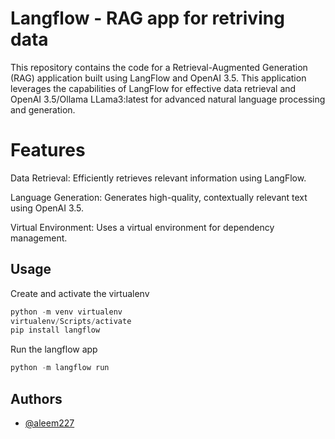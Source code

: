 
# Langflow - RAG app for retriving data

This repository contains the code for a Retrieval-Augmented Generation (RAG) application built using LangFlow and OpenAI 3.5. This application leverages the capabilities of LangFlow for effective data retrieval and OpenAI 3.5/Ollama LLama3:latest for advanced natural language processing and generation.

# Features
Data Retrieval: Efficiently retrieves relevant information using LangFlow.

Language Generation: Generates high-quality, contextually relevant text using OpenAI 3.5.

Virtual Environment: Uses a virtual environment for dependency management.


## Usage

Create and activate the virtualenv
```python
python -m venv virtualenv
virtualenv/Scripts/activate
pip install langflow
```
Run the langflow app

```python
python -m langflow run
```


## Authors

- [@aleem227](https://www.github.com/aleem227)

